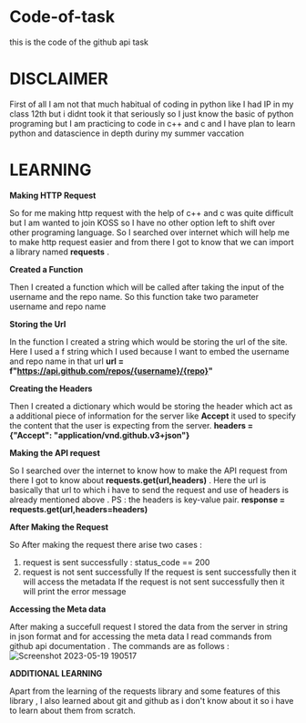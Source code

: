 # Code-of-task
this is the code of the github api task

# DISCLAIMER
First of all I am not that much habitual of coding in python like I had IP in my class 12th but i didnt took it that seriously so I just know the basic of python programing but I am practicing to code in c++ and c and I have plan to learn python and datascience in depth duriny my summer vaccation

# LEARNING 
**Making HTTP Request**

So for me making http request with the help of c++ and c was quite difficult but I am wanted to join KOSS so I have no other option left to shift over other programing language. So I searched over internet which will help me to make http request easier and from there I got to know that we can import a library named **requests** . 

**Created a Function**

Then I created a function which will be called after taking the input of the username and the repo name. So this function take two parameter username and repo name  

**Storing the Url** 

In the function I created a string which would be storing the url of the site. Here I used a f string which I used because I want to embed the username and repo name in that url
**url = f"https://api.github.com/repos/{username}/{repo}"**

**Creating the Headers**

Then I created a dictionary which would be storing the header which act as a additional piece of information for the server like **Accept** it used to specify the content that the user is expecting from the server.
**headers = {"Accept": "application/vnd.github.v3+json"}**

**Making the API request**

So I searched over the internet to know how to make the API request from there I got to know about **requests.get(url,headers)** . Here the url is basically that url to which i have to send the request and use of headers is already mentioned above . PS : the headers is key-value pair.
**response = requests.get(url,headers=headers)**

**After Making the Request** 

So After making the request there arise two cases :
1) request is sent successfully : status_code == 200
2) request is not sent successfully 
If the request is sent successfully then it will access the metadata
If the request is not sent successfully then it will print the error message

**Accessing the Meta data**

After making a succefull request I stored the data from the server in string in json format and for accessing the meta data I read commands from github api documentation . 
The commands are as follows : 
![Screenshot 2023-05-19 190517](https://github.com/Garvit1721/Code-of-task/assets/128980420/71664ac7-79a9-4211-94ce-70a9ff595fc3)

**ADDITIONAL LEARNING**

Apart from the learning of the requests library and some features of this library , I also learned about git and github as i don't know about it so i have to learn about them from scratch.




